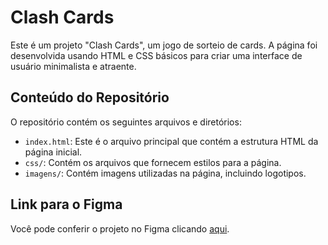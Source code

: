 # Clash Cards

Este é um projeto "Clash Cards", um jogo de sorteio de cards. A página foi desenvolvida usando HTML e CSS básicos para criar uma interface de usuário minimalista e atraente.

## Conteúdo do Repositório

O repositório contém os seguintes arquivos e diretórios:

- `index.html`: Este é o arquivo principal que contém a estrutura HTML da página inicial.
- `css/`: Contém os arquivos que fornecem estilos para a página.
- `imagens/`: Contém imagens utilizadas na página, incluindo logotipos.

## Link para o Figma

Você pode conferir o projeto no Figma clicando [aqui](https://www.figma.com/file/9sMIoxW6EQFG6tXA0wn18g/DWEB-Kau%C3%A3).
